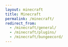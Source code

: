 ```yaml
---
layout: minecraft
title: Minecraft
permalink: /minecraft/
redirect_from:
  - /minecraft/general/
  - /minecraft/plugins/
  - /minecraft/bungeecord/
---
```


